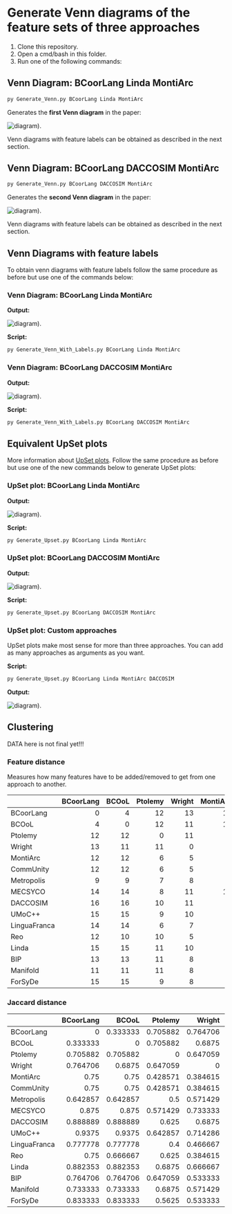 # Generate Venn diagrams of the feature sets of three approaches

1. Clone this repository.
2. Open a cmd/bash in this folder.
3. Run one of the following commands:

## Venn Diagram: BCoorLang Linda MontiArc

```bash
py Generate_Venn.py BCoorLang Linda MontiArc
```

Generates the **first Venn diagram** in the paper:

![diagram](./venn-diagrams/BCoorLang_Linda_MontiArc_venn.svg)).

Venn diagrams with feature labels can be obtained as described in the next section.

## Venn Diagram: BCoorLang DACCOSIM MontiArc

```bash
py Generate_Venn.py BCoorLang DACCOSIM MontiArc
```

Generates the **second Venn diagram** in the paper:

![diagram](./venn-diagrams/BCoorLang_DACCOSIM_MontiArc_venn.svg)).

Venn diagrams with feature labels can be obtained as described in the next section.

## Venn Diagrams with feature labels

To obtain venn diagrams with feature labels follow the same procedure as before but use one of the commands below:

### Venn Diagram: BCoorLang Linda MontiArc

**Output:**

![diagram](./venn-diagrams/BCoorLang_Linda_MontiArc_venn_labeled.svg)).

**Script:**

```bash
py Generate_Venn_With_Labels.py BCoorLang Linda MontiArc
```

### Venn Diagram: BCoorLang DACCOSIM MontiArc

**Output:**

![diagram](./venn-diagrams/BCoorLang_DACCOSIM_MontiArc_venn_labeled.svg)).

**Script:**

```bash
py Generate_Venn_With_Labels.py BCoorLang DACCOSIM MontiArc
```

## Equivalent UpSet plots

More information about [UpSet plots](https://upset.app/).
Follow the same procedure as before but use one of the new commands below to generate UpSet plots:

### UpSet plot: BCoorLang Linda MontiArc

**Output:**

![diagram](./upset-plots/BCoorLang_Linda_MontiArc_upset.svg)).

**Script:**

```bash
py Generate_Upset.py BCoorLang Linda MontiArc
```

### UpSet plot: BCoorLang DACCOSIM MontiArc

**Output:**

![diagram](./upset-plots/BCoorLang_DACCOSIM_MontiArc_upset.svg)).

**Script:**

```bash
py Generate_Upset.py BCoorLang DACCOSIM MontiArc
```

### UpSet plot: Custom approaches

UpSet plots make most sense for more than three approaches. You can add as many approaches as arguments as you want.

**Script:**

```bash
py Generate_Upset.py BCoorLang Linda MontiArc DACCOSIM
```

**Output:**

![diagram](./upset-plots/BCoorLang_Linda_MontiArc_DACCOSIM_upset.svg)).

## Clustering

DATA here is not final yet!!!

### Feature distance

Measures how many features have to be added/removed to get from one approach to another.

|              | BCoorLang | BCOoL | Ptolemy | Wright | MontiArc | CommUnity | Metropolis | MECSYCO | DACCOSIM | UMoC++ | LinguaFranca | Reo | Linda | BIP | Manifold | ForSyDe |
|:-------------|----------:|------:|--------:|-------:|---------:|----------:|-----------:|--------:|---------:|-------:|-------------:|----:|------:|----:|---------:|--------:|
| BCoorLang    |         0 |     4 |      12 |     13 |       12 |        12 |          9 |      14 |       16 |     15 |           14 |  12 |    15 |  13 |       11 |      15 |
| BCOoL        |         4 |     0 |      12 |     11 |       12 |        12 |          9 |      14 |       16 |     15 |           14 |  10 |    15 |  13 |       11 |      15 |
| Ptolemy      |        12 |    12 |       0 |     11 |        6 |         6 |          7 |       8 |       10 |      9 |            6 |  10 |    11 |  11 |       11 |       9 |
| Wright       |        13 |    11 |      11 |      0 |        5 |         5 |          8 |      11 |       11 |     10 |            7 |   5 |    10 |   8 |        8 |       8 |
| MontiArc     |        12 |    12 |       6 |      5 |        0 |         0 |          5 |      10 |        8 |      9 |            2 |   4 |     5 |   5 |        5 |       5 |
| CommUnity    |        12 |    12 |       6 |      5 |        0 |         0 |          5 |      10 |        8 |      9 |            2 |   4 |     5 |   5 |        5 |       5 |
| Metropolis   |         9 |     9 |       7 |      8 |        5 |         5 |          0 |       9 |       11 |     10 |            7 |   9 |     8 |   8 |       10 |      10 |
| MECSYCO      |        14 |    14 |       8 |     11 |       10 |        10 |          9 |       0 |        6 |      3 |           12 |  12 |    11 |  15 |       11 |      11 |
| DACCOSIM     |        16 |    16 |      10 |     11 |        8 |         8 |         11 |       6 |        0 |      5 |           10 |  12 |     7 |  13 |        9 |       9 |
| UMoC++       |        15 |    15 |       9 |     10 |        9 |         9 |         10 |       3 |        5 |      0 |           11 |  11 |    10 |  14 |       10 |      10 |
| LinguaFranca |        14 |    14 |       6 |      7 |        2 |         2 |          7 |      12 |       10 |     11 |            0 |   6 |     5 |   5 |        7 |       3 |
| Reo          |        12 |    10 |      10 |      5 |        4 |         4 |          9 |      12 |       12 |     11 |            6 |   0 |     9 |   5 |        5 |       9 |
| Linda        |        15 |    15 |      11 |     10 |        5 |         5 |          8 |      11 |        7 |     10 |            5 |   9 |     0 |   6 |        8 |       6 |
| BIP          |        13 |    13 |      11 |      8 |        5 |         5 |          8 |      15 |       13 |     14 |            5 |   5 |     6 |   0 |        6 |       8 |
| Manifold     |        11 |    11 |      11 |      8 |        5 |         5 |         10 |      11 |        9 |     10 |            7 |   5 |     8 |   6 |        0 |       4 |
| ForSyDe      |        15 |    15 |       9 |      8 |        5 |         5 |         10 |      11 |        9 |     10 |            3 |   9 |     6 |   8 |        4 |       0 |

### Jaccard distance

|              | BCoorLang |    BCOoL |  Ptolemy |   Wright | MontiArc | CommUnity | Metropolis |  MECSYCO | DACCOSIM |   UMoC++ | LinguaFranca |      Reo |    Linda |      BIP | Manifold |  ForSyDe |
|:-------------|----------:|---------:|---------:|---------:|---------:|----------:|-----------:|---------:|---------:|---------:|-------------:|---------:|---------:|---------:|---------:|---------:|
| BCoorLang    |         0 | 0.333333 | 0.705882 | 0.764706 |     0.75 |      0.75 |   0.642857 |    0.875 | 0.888889 |   0.9375 |     0.777778 |     0.75 | 0.882353 | 0.764706 | 0.733333 | 0.833333 |
| BCOoL        |  0.333333 |        0 | 0.705882 |   0.6875 |     0.75 |      0.75 |   0.642857 |    0.875 | 0.888889 |   0.9375 |     0.777778 | 0.666667 | 0.882353 | 0.764706 | 0.733333 | 0.833333 |
| Ptolemy      |  0.705882 | 0.705882 |        0 | 0.647059 | 0.428571 |  0.428571 |        0.5 | 0.571429 |    0.625 | 0.642857 |          0.4 |    0.625 |   0.6875 | 0.647059 |   0.6875 |   0.5625 |
| Wright       |  0.764706 |   0.6875 | 0.647059 |        0 | 0.384615 |  0.384615 |   0.571429 | 0.733333 |   0.6875 | 0.714286 |     0.466667 | 0.384615 | 0.666667 | 0.533333 | 0.571429 | 0.533333 |
| MontiArc     |      0.75 |     0.75 | 0.428571 | 0.384615 |        0 |         0 |   0.416667 | 0.714286 | 0.571429 | 0.692308 |     0.166667 | 0.333333 | 0.416667 | 0.384615 | 0.416667 | 0.384615 |
| CommUnity    |      0.75 |     0.75 | 0.428571 | 0.384615 |        0 |         0 |   0.416667 | 0.714286 | 0.571429 | 0.692308 |     0.166667 | 0.333333 | 0.416667 | 0.384615 | 0.416667 | 0.384615 |
| Metropolis   |  0.642857 | 0.642857 |      0.5 | 0.571429 | 0.416667 |  0.416667 |          0 | 0.692308 | 0.733333 | 0.769231 |          0.5 | 0.642857 | 0.615385 | 0.571429 | 0.714286 | 0.666667 |
| MECSYCO      |     0.875 |    0.875 | 0.571429 | 0.733333 | 0.714286 |  0.714286 |   0.692308 |        0 |      0.5 | 0.333333 |         0.75 |      0.8 | 0.785714 | 0.882353 | 0.785714 | 0.733333 |
| DACCOSIM     |  0.888889 | 0.888889 |    0.625 |   0.6875 | 0.571429 |  0.571429 |   0.733333 |      0.5 |        0 | 0.454545 |        0.625 |     0.75 | 0.538462 | 0.764706 | 0.642857 |      0.6 |
| UMoC++       |    0.9375 |   0.9375 | 0.642857 | 0.714286 | 0.692308 |  0.692308 |   0.769231 | 0.333333 | 0.454545 |        0 |     0.733333 | 0.785714 | 0.769231 |    0.875 | 0.769231 | 0.714286 |
| LinguaFranca |  0.777778 | 0.777778 |      0.4 | 0.466667 | 0.166667 |  0.166667 |        0.5 |     0.75 |    0.625 | 0.733333 |            0 | 0.428571 | 0.384615 | 0.357143 |      0.5 | 0.230769 |
| Reo          |      0.75 | 0.666667 |    0.625 | 0.384615 | 0.333333 |  0.333333 |   0.642857 |      0.8 |     0.75 | 0.785714 |     0.428571 |        0 | 0.642857 | 0.384615 | 0.416667 |      0.6 |
| Linda        |  0.882353 | 0.882353 |   0.6875 | 0.666667 | 0.416667 |  0.416667 |   0.615385 | 0.785714 | 0.538462 | 0.769231 |     0.384615 | 0.642857 |        0 | 0.461538 | 0.615385 | 0.461538 |
| BIP          |  0.764706 | 0.764706 | 0.647059 | 0.533333 | 0.384615 |  0.384615 |   0.571429 | 0.882353 | 0.764706 |    0.875 |     0.357143 | 0.384615 | 0.461538 |        0 | 0.461538 | 0.533333 |
| Manifold     |  0.733333 | 0.733333 |   0.6875 | 0.571429 | 0.416667 |  0.416667 |   0.714286 | 0.785714 | 0.642857 | 0.769231 |          0.5 | 0.416667 | 0.615385 | 0.461538 |        0 | 0.333333 |
| ForSyDe      |  0.833333 | 0.833333 |   0.5625 | 0.533333 | 0.384615 |  0.384615 |   0.666667 | 0.733333 |      0.6 | 0.714286 |     0.230769 |      0.6 | 0.461538 | 0.533333 | 0.333333 |        0 |
